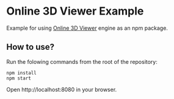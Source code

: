 # Online 3D Viewer Example

Example for using [Online 3D Viewer](https://github.com/kovacsv/Online3DViewer) engine as an npm package.

## How to use?

Run the folowing commands from the root of the repository:
```
npm install
npm start
```

Open http://localhost:8080 in your browser.
